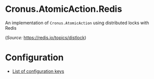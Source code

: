 # Cronus.AtomicAction.Redis
An implementation of `Cronus.AtomicAction` using distributed locks with Redis

(*Source:* https://redis.io/topics/distlock)

# Configuration
* [List of configuration keys](doc/Configuration.md)
